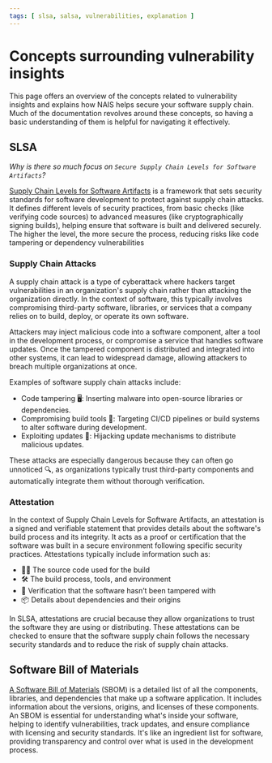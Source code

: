 ```yaml
---
tags: [ slsa, salsa, vulnerabilities, explanation ]
---
```


# Concepts surrounding vulnerability insights

This page offers an overview of the concepts related to vulnerability insights and explains how NAIS helps secure your software supply chain.
Much of the documentation revolves around these concepts, so having a basic understanding of them is helpful for navigating it effectively.


## SLSA

_Why is there so much focus on `Secure Supply Chain Levels for Software Artifacts`?_

[Supply Chain Levels for Software Artifacts](https://slsa.dev/) is a framework that sets security standards for software development
to protect against supply chain attacks. It defines different levels of security practices, from basic checks (like
verifying code sources) to advanced measures (like cryptographically signing builds), helping ensure that software is
built and delivered securely. The higher the level, the more secure the process, reducing risks like code tampering or
dependency vulnerabilities

### Supply Chain Attacks

A supply chain attack is a type of cyberattack where hackers target vulnerabilities in an organization's supply chain rather than attacking the organization directly. In the context of software, this typically involves compromising third-party software, libraries, or services that a company relies on to build, deploy, or operate its own software.

Attackers may inject malicious code into a software component, alter a tool in the development process, or compromise a service that handles software updates. Once the tampered component is distributed and integrated into other systems, it can lead to widespread damage, allowing attackers to breach multiple organizations at once.

Examples of software supply chain attacks include:

* Code tampering 🖥️: Inserting malware into open-source libraries or dependencies.
* Compromising build tools 🔧: Targeting CI/CD pipelines or build systems to alter software during development.
* Exploiting updates 🚨: Hijacking update mechanisms to distribute malicious updates.

These attacks are especially dangerous because they can often go unnoticed 🔍, as organizations typically trust third-party components and automatically integrate them without thorough verification.

### Attestation

In the context of Supply Chain Levels for Software Artifacts,
an attestation is a signed and verifiable statement that provides details about the software's build process and its integrity.
It acts as a proof or certification that the software was built in a secure environment following specific security practices.
Attestations typically include information such as:

* 🧑‍💻 The source code used for the build
* 🛠️ The build process, tools, and environment
* 🔐 Verification that the software hasn’t been tampered with
* 📦 Details about dependencies and their origins

In SLSA, attestations are crucial because they allow organizations to trust the software they are using or distributing.
These attestations can be checked to ensure that the software supply chain follows the necessary security standards and to reduce
the risk of supply chain attacks.

## Software Bill of Materials

[A Software Bill of Materials](https://en.wikipedia.org/wiki/Software_supply_chain) (SBOM) is a detailed list of all the components, 
libraries, and dependencies that make up a software application. It includes information about the versions, origins, and licenses of 
these components. An SBOM is essential for understanding what's inside your software, helping to identify vulnerabilities, track updates, 
and ensure compliance with licensing and security standards. It's like an ingredient list for software, providing transparency and control 
over what is used in the development process.

